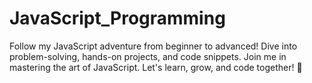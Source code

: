 # JavaScript_Programming
Follow my JavaScript adventure from beginner to advanced! Dive into problem-solving, hands-on projects, and code snippets. Join me in mastering the art of JavaScript. Let's learn, grow, and code together! 🚀
